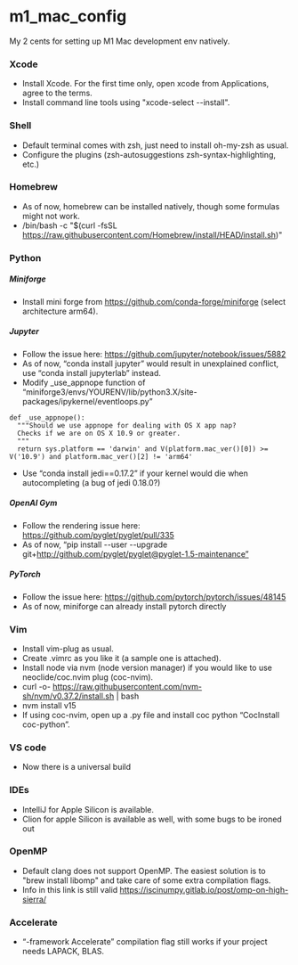 # m1_mac_config
My 2 cents for setting up M1 Mac development env natively.

### Xcode
- Install Xcode. For the first time only, open xcode from Applications, agree to the terms.
- Install command line tools using "xcode-select --install".

### Shell
- Default terminal comes with zsh, just need to install oh-my-zsh as usual.
- Configure the plugins (zsh-autosuggestions zsh-syntax-highlighting, etc.)

### Homebrew
- As of now, homebrew can be installed natively, though some formulas might not work.
- /bin/bash -c "$(curl -fsSL https://raw.githubusercontent.com/Homebrew/install/HEAD/install.sh)"


### Python
##### Miniforge
- Install mini forge from https://github.com/conda-forge/miniforge (select architecture arm64).
##### Jupyter
- Follow the issue here: https://github.com/jupyter/notebook/issues/5882
- As of now, “conda install jupyter” would result in unexplained conflict, use “conda install jupyterlab” instead.
- Modify _use_appnope function of “miniforge3/envs/YOURENV/lib/python3.X/site-packages/ipykernel/eventloops.py”
```
def _use_appnope():
  """Should we use appnope for dealing with OS X app nap?
  Checks if we are on OS X 10.9 or greater.
  """
  return sys.platform == 'darwin' and V(platform.mac_ver()[0]) >= V('10.9') and platform.mac_ver()[2] != 'arm64'
```
- Use “conda install jedi==0.17.2” if your kernel would die when autocompleting (a bug of jedi 0.18.0?)
##### OpenAI Gym
- Follow the rendering issue here: https://github.com/pyglet/pyglet/pull/335
- As of now, “pip install --user --upgrade git+http://github.com/pyglet/pyglet@pyglet-1.5-maintenance”
##### PyTorch
- Follow the issue here: https://github.com/pytorch/pytorch/issues/48145
- As of now, miniforge can already install pytorch directly


### Vim
- Install vim-plug as usual.
- Create .vimrc as you like it (a sample one is attached).
- Install node via nvm (node version manager) if you would like to use neoclide/coc.nvim plug (coc-nvim).
- curl -o- https://raw.githubusercontent.com/nvm-sh/nvm/v0.37.2/install.sh | bash
- nvm install v15
- If using coc-nvim, open up a .py file and install coc python “CocInstall coc-python”.


### VS code
- Now there is a universal build


### IDEs
- IntelliJ for Apple Silicon is available.
- Clion for apple Silicon is available as well, with some bugs to be ironed out


### OpenMP
- Default clang does not support OpenMP. The easiest solution is to "brew install libomp" and take care of some extra compilation flags.
- Info in this link is still valid https://iscinumpy.gitlab.io/post/omp-on-high-sierra/


### Accelerate
- “-framework Accelerate” compilation flag still works if your project needs LAPACK, BLAS.
